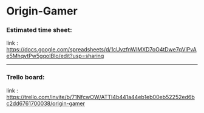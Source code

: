 # Origin-Gamer


### Estimated time sheet:
link : https://docs.google.com/spreadsheets/d/1cUvzfnWlMXD7oO4tDwe7qVlPvAe5MhqytPw5gqoIBlo/edit?usp=sharing

--------------

### Trello board:
link : https://trello.com/invite/b/71NfcwOW/ATTI4b441a44eb1eb00eb52252ed6bc2dd6761700038/origin-gamer
